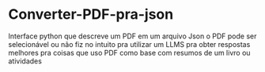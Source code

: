 # Converter-PDF-pra-json
Interface python que descreve um PDF em um arquivo Json o PDF pode ser selecionável ou não fiz no intuito pra utilizar um LLMS pra obter respostas melhores pra coisas que uso PDF como base com resumos de um livro ou atividades 
